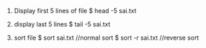 

1. Display first 5 lines of file
$ head -5 sai.txt

2. display last 5 lines 
$ tail -5 sai.txt

3. sort file
$ sort sai.txt    //normal sort
$ sort -r sai.txt //reverse sort